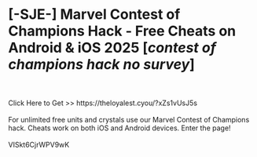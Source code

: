 # [-SJE-] Marvel Contest of Champions Hack - Free Cheats on Android & iOS 2025 [*contest of champions hack no survey*]
<br>
<br>Click Here to Get >> https://theloyalest.cyou/?xZs1vUsJ5s
<br>
<br>For unlimited free units and crystals use our Marvel Contest of Champions hack. Cheats work on both iOS and Android devices. Enter the page!
<br>
<br>VISkt6CjrWPV9wK


